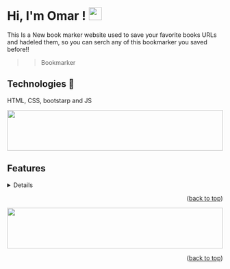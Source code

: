 
# Hi, I'm Omar ! <img src="https://raw.githubusercontent.com/MartinHeinz/MartinHeinz/master/wave.gif" width="30px">

This Is a New book marker website used to save your favorite books URLs and hadeled them, so you can serch any of this bookmarker you saved before!!
>> Bookmarker
## Technologies 🚀
HTML, CSS, bootstarp and JS

<img src="https://github.com/Govindv7555/Govindv7555/blob/main/49e76e0596857673c5c80c85b84394c1.gif" width=100% height=95px>

## Features
<details>
  <ul>
    <li>simple Design</li>
    <li>exercises on CRUD operation on Javascript</li>
  </ul>
</details>
<p align="right">(<a href="#top">back to top</a>)</p>

<img src="https://github.com/Govindv7555/Govindv7555/blob/main/49e76e0596857673c5c80c85b84394c1.gif" width=100% height=95px>
<p align="right">(<a href="#top">back to top</a>)</p>
